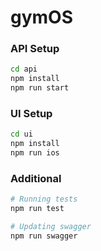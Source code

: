 # gymOS

### API Setup
```bash
cd api
npm install
npm run start
```

### UI Setup
```bash
cd ui
npm install
npm run ios
```

### Additional

```bash
# Running tests
npm run test

# Updating swagger
npm run swagger
```
